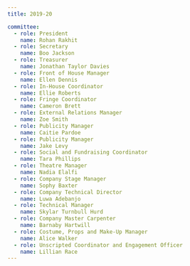 ```yaml
---
title: 2019-20

committee:
  - role: President
    name: Rohan Rakhit
  - role: Secretary
    name: Boo Jackson
  - role: Treasurer
    name: Jonathan Taylor Davies
  - role: Front of House Manager
    name: Ellen Dennis
  - role: In-House Coordinator
    name: Ellie Roberts
  - role: Fringe Coordinator
    name: Cameron Brett
  - role: External Relations Manager
    name: Zoe Smith
  - role: Publicity Manager
    name: Caitie Pardoe
  - role: Publicity Manager
    name: Jake Levy
  - role: Social and Fundraising Coordinator
    name: Tara Phillips
  - role: Theatre Manager
    name: Nadia Elalfi
  - role: Company Stage Manager
    name: Sophy Baxter
  - role: Company Technical Director
    name: Luwa Adebanjo
  - role: Technical Manager
    name: Skylar Turnbull Hurd
  - role: Company Master Carpenter
    name: Barnaby Hartwill
  - role: Costume, Props and Make-Up Manager
    name: Alice Walker
  - role: Unscripted Coordinator and Engagement Officer
    name: Lillian Race
---
```

